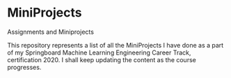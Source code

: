 # MiniProjects
Assignments and Miniprojects

This repository represents a list of all the MiniProjects I have done as a part of my Springboard Machine Learning Engineering Career Track, certification 2020.
I shall keep updating the content as the course progresses. 
